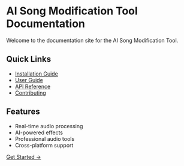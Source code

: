 # AI Song Modification Tool Documentation

Welcome to the documentation site for the AI Song Modification Tool.

## Quick Links
- [Installation Guide](installation.md)
- [User Guide](user-guide.md)
- [API Reference](api-reference.md)
- [Contributing](contributing.md)

## Features
- Real-time audio processing
- AI-powered effects
- Professional audio tools
- Cross-platform support

[Get Started →](installation.md)
